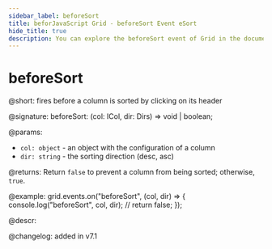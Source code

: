 ```yaml
---
sidebar_label: beforeSort
title: beforJavaScript Grid - beforeSort Event eSort
hide_title: true
description: You can explore the beforeSort event of Grid in the documentation of the DHTMLX JavaScript UI library. Browse developer guides and API reference, try out code examples and live demos, and download a free 30-day evaluation version of DHTMLX Suite 7.
---
```

 
# beforeSort

@short: fires before a column is sorted by clicking on its header

@signature: beforeSort: (col: ICol, dir: Dirs) => void | boolean;

@params:
- `col: object` - an object with the configuration of a column
- `dir: string` - the sorting direction (desc, asc)

@returns:
Return `false` to prevent a column from being sorted; otherwise, `true`.

@example:
grid.events.on("beforeSort", (col, dir) => {
	console.log("beforeSort", col, dir);
	// return false;
});

@descr:

@changelog: added in v7.1

[comment]: # (@relatedapi: grid/api/grid_aftersort_event.md)
